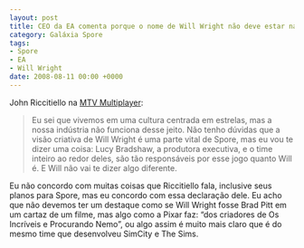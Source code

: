 ```yaml
---
layout: post
title: CEO da EA comenta porque o nome de Will Wright não deve estar na caixa do Spore
category: Galáxia Spore
tags:
- Spore
- EA
- Will Wright
date: 2008-08-11 00:00 +0000
---
```

John Riccitiello na [MTV Multiplayer](http://multiplayerblog.mtv.com/2008/08/11/name-on-a-box/):

> Eu sei que vivemos em uma cultura centrada em estrelas, mas a nossa indústria não funciona desse jeito. Não tenho dúvidas que a visão criativa de Will Wright é uma parte vital de Spore, mas eu vou te dizer uma coisa: Lucy Bradshaw, a produtora executiva, e o time inteiro ao redor deles, são tão responsáveis por esse jogo quanto Will é. E Will não vai te dizer algo diferente.

Eu não concordo com muitas coisas que Riccitiello fala, inclusive seus planos para Spore, mas eu concordo com essa declaração dele. Eu acho que não devemos ter um destaque como se Will Wright fosse Brad Pitt em um cartaz de um filme, mas algo como a Pixar faz: “dos criadores de Os Incríveis e Procurando Nemo”, ou algo assim é muito mais claro que é do mesmo time que desenvolveu SimCity e The Sims.